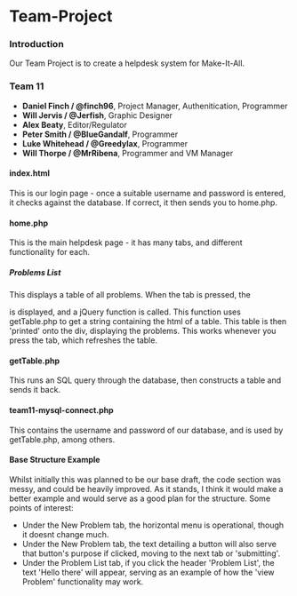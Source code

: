 # Team-Project
### Introduction
Our Team Project is to create a helpdesk system for Make-It-All. 

### Team 11
* **Daniel Finch / @finch96**, Project Manager, Authenitication, Programmer
* **Will Jervis / @Jerfish**, Graphic Designer
* **Alex Beaty**, Editor/Regulator
* **Peter Smith / @BlueGandalf**, Programmer
* **Luke Whitehead / @Greedylax**, Programmer
* **Will Thorpe / @MrRibena**, Programmer and VM Manager

#### index.html
This is our login page - once a suitable username and password is entered, it checks against the database. If correct, it then sends you to home.php.

#### home.php
This is the main helpdesk page - it has many tabs, and different functionality for each.

##### Problems List
This displays a table of all problems. When the tab is pressed, the <div>  is displayed, and a jQuery function is called. This function uses getTable.php to get a string containing the html of a table. This table is then 'printed' onto the div, displaying the problems. This works whenever you press the tab, which refreshes the table.
  
  
#### getTable.php
This runs an SQL query through the database, then constructs a table and sends it back.

#### team11-mysql-connect.php
This contains the username and password of our database, and is used by getTable.php, among others. 

#### Base Structure Example
Whilst initially this was planned to be our base draft, the code section was messy, and could be heavily improved. As it stands, I think it would make a better example and would serve as a good plan for the structure. 
Some points of interest:
* Under the New Problem tab, the horizontal menu is operational, though it doesnt change much.
* Under the New Problem tab, the text detailing a button will also serve that button's purpose if clicked, moving to the next tab or 'submitting'.
* Under the Problem List tab, if you click the header 'Problem List', the text 'Hello there' will appear, serving as an example of how the 'view Problem' functionality may work.


